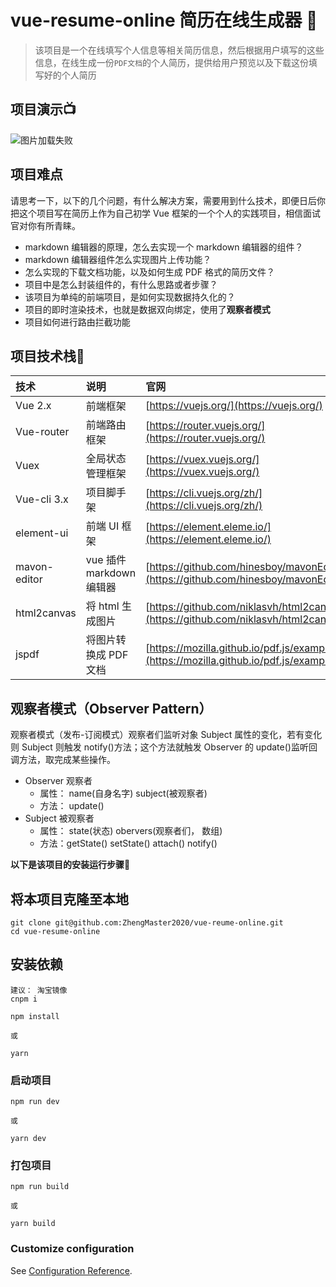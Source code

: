 # vue-resume-online 简历在线生成器 :page_with_curl:

> 该项目是一个在线填写个人信息等相关简历信息，然后根据用户填写的这些信息，在线生成一份`PDF文档`的个人简历，提供给用户预览以及下载这份填写好的个人简历

## 项目演示:tv:

![图片加载失败](https://user-gold-cdn.xitu.io/2020/6/16/172bdcee311e32a7?imageslim)

## 项目难点

请思考一下，以下的几个问题，有什么解决方案，需要用到什么技术，即便日后你把这个项目写在简历上作为自己初学 Vue 框架的一个个人的实践项目，相信面试官对你有所青睐。

- markdown 编辑器的原理，怎么去实现一个 markdown 编辑器的组件？
- markdown 编辑器组件怎么实现图片上传功能？
- 怎么实现的下载文档功能，以及如何生成 PDF 格式的简历文件？
- 项目中是怎么封装组件的，有什么思路或者步骤？
- 该项目为单纯的前端项目，是如何实现数据持久化的？
- 项目的即时渲染技术，也就是数据双向绑定，使用了**观察者模式**
- 项目如何进行路由拦截功能

## 项目技术栈:black_flag:

| 技术         | 说明                     | 官网                                                                                     |
| :----------- | :----------------------- | :--------------------------------------------------------------------------------------- |
| Vue 2.x      | 前端框架                 | [https://vuejs.org/](https://vuejs.org/)                                                 |
| Vue-router   | 前端路由框架             | [https://router.vuejs.org/](https://router.vuejs.org/)                                   |
| Vuex         | 全局状态管理框架         | [https://vuex.vuejs.org/](https://vuex.vuejs.org/)                                       |
| Vue-cli 3.x  | 项目脚手架               | [https://cli.vuejs.org/zh/](https://cli.vuejs.org/zh/)                                   |
| element-ui   | 前端 UI 框架             | [https://element.eleme.io/](https://element.eleme.io/)                                   |
| mavon-editor | vue 插件 markdown 编辑器 | [https://github.com/hinesboy/mavonEditor](https://github.com/hinesboy/mavonEditor)       |
| html2canvas  | 将 html 生成图片         | [https://github.com/niklasvh/html2canvas](https://github.com/niklasvh/html2canvas)       |
| jspdf        | 将图片转换成 PDF 文档    | [https://mozilla.github.io/pdf.js/examples/](https://mozilla.github.io/pdf.js/examples/) |

## 观察者模式（Observer Pattern）

观察者模式（发布-订阅模式）观察者们监听对象 Subject 属性的变化，若有变化则 Subject 则触发 notify()方法；这个方法就触发 Observer 的 update()监听回调方法，取完成某些操作。

- Observer 观察者
  - 属性： name(自身名字) subject(被观察者)
  - 方法： update()
- Subject 被观察者
  - 属性： state(状态) obervers(观察者们， 数组)
  - 方法：getState() setState() attach() notify()

**以下是该项目的安装运行步骤**:arrow_down_small:

## 将本项目克隆至本地

```
git clone git@github.com:ZhengMaster2020/vue-reume-online.git
cd vue-resume-online
```

## 安装依赖

```
建议： 淘宝镜像
cnpm i

npm install

或

yarn
```

### 启动项目

```
npm run dev

或

yarn dev
```

### 打包项目

```
npm run build

或

yarn build
```

### Customize configuration

See [Configuration Reference](https://cli.vuejs.org/config/).
